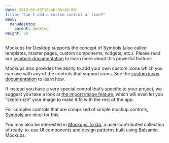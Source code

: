 ```yaml
---
date: 2015-05-09T16:46:35+02:00
title: "Can I add a custom control or icon?"
menu:
  menudesktop:
    parent: desktop
weight: 90
---
```

Mockups for Desktop supports the concept of Symbols (also called templates, master pages, custom components, widgets, etc.). Please read our [symbols documentation](https://docs.balsamiq.com/desktop/symbols/) to learn more about this powerful feature.

Mockups also provides the ability to add your own custom icons which you can use with any of the controls that support icons. See the [custom icons documentation](http://support.balsamiq.com/customer/portal/articles/110202#custom) to learn how.

If instead you have a very special control that’s specific to your project, we suggest you take a look at [the import image feature](https://docs.balsamiq.com/desktop/images/), which will even let you “sketch-ize” your image to make it fit with the rest of the app.

For complex controls that are comprised of simple mockup controls, [Symbols](https://docs.balsamiq.com/desktop/symbols/) are ideal for this.

You may also be interested in [Mockups To Go](https://mockupstogo.mybalsamiq.com), a user-contributed collection of ready-to-use UI components and design patterns built using Balsamiq Mockups.
